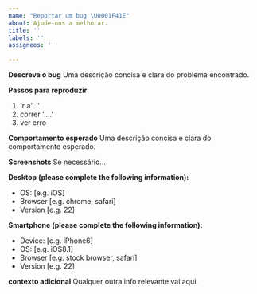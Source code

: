 ```yaml
---
name: "Reportar um bug \U0001F41E"
about: Ajude-nos a melhorar.
title: ''
labels: ''
assignees: ''

---
```


**Descreva o bug**
Uma descrição concisa e clara do problema encontrado.

**Passos para reproduzir**
1. Ir a'...'
2. correr '....'
3. ver erro

**Comportamento esperado**
Uma descrição concisa e clara do comportamento esperado.

**Screenshots**
Se necessário...

**Desktop (please complete the following information):**
 - OS: [e.g. iOS]
 - Browser [e.g. chrome, safari]
 - Version [e.g. 22]

**Smartphone (please complete the following information):**
 - Device: [e.g. iPhone6]
 - OS: [e.g. iOS8.1]
 - Browser [e.g. stock browser, safari]
 - Version [e.g. 22]

**contexto adicional**
Qualquer outra info relevante vai aqui.
